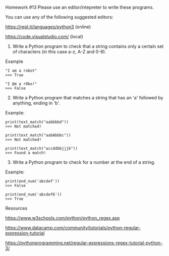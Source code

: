 Homework #13
Please use an editor/intepreter to write these programs.

You can use any of the following suggested editors:

https://repl.it/languages/python3  (online)

https://code.visualstudio.com/ (local)


1. Write a Python program to check that a string contains only a certain set of characters (in this case a-z, A-Z and 0-9).

Example

```
"I am a robot"
>>> True

"I @m a r0bo!"
>>> False
```

2. Write a Python program that matches a string that has an 'a' followed by anything, ending in 'b'.

Example:

```
print(text_match("aabbbbd"))
>>> Not matched!

print(text_match("aabAbbbc"))
>>> Not matched! 

print(text_match("accddbbjjjb"))                                                                                                 
>>> Found a match!
```

3. Write a Python program to check for a number at the end of a string.

Example:

```
print(end_num('abcdef'))
>>> False

print(end_num('abcdef6'))
>>> True
```

Resources

https://www.w3schools.com/python/python_regex.asp

https://www.datacamp.com/community/tutorials/python-regular-expression-tutorial

https://pythonprogramming.net/regular-expressions-regex-tutorial-python-3/
